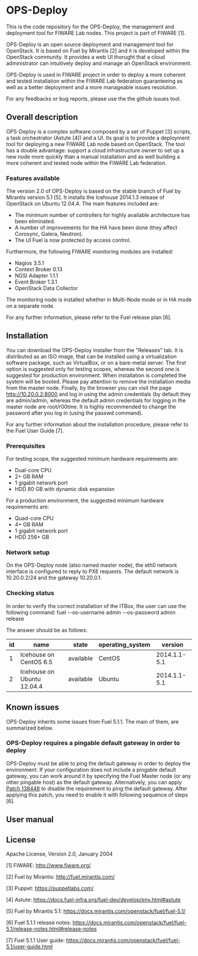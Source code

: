 # OPS-Deploy

This is the code repository for the OPS-Deploy, the management and deployment tool for FIWARE Lab nodes.
This project is part of FIWARE [1]. 

OPS-Deploy is an open source deployment and management tool for OpenStack. It is based on Fuel by Mirantis [2] and it is developed within the OpenStack community. It provides a web UI thorught that a cloud administrator can intuitively deploy and manage an OpenStack environment. 

OPS-Deploy is used in FIWARE project in order to deploy a more coherent and tested installation within the FIWARE Lab  federation guaranteeing as well as a better deployment and a more manageable issues resolution.

For any feedbacks or bug reports, please use the the github issues tool.

## Overall description
OPS-Deploy is a complex software composed by a set of Puppet [3] scripts, a task orchestrator (Astute [4]) and a UI. Its goal is to provide a deployment tool for deploying a new FIWARE Lab node based on OpenStack. The tool has a double advantage: support a cloud infrastructure owner to set up a new node more quickly than a manual installation and as well building a more coherent and tested node within the FIWARE Lab federation.

### Features available
The version 2.0 of OPS-Deploy is based on the stable branch of Fuel by Mirantis version 5.1 [5]. It installs the Icehouse 2014.1.3 release of OpenStack  on Ubuntu 12.04.4.
The main features included are:
- The minimum number of controllers for highly available architecture has been eliminated.
- A number of improvements for the HA have been done (they affect Corosync, Galera, Neutron).
- The UI Fuel is now protected by access control.

Furthermore, the following FIWARE monitoring modules are installed:
- Nagios 3.5.1
- Context Broker 0.13
- NGSI Adapter 1.1.1
- Event Broker 1.3.1
- OpenStack Data Collector

The monitoring node is installed whether in Multi-Node mode or in HA mode on a separate node.

For any further information, please refer to the Fuel release plan [6].

## Installation
You can download the OPS-Deploy installer from the "Releases" tab. It is distributed as an ISO image, that can be installed  using a virtualization software package, such as VirtualBox, or on a bare-metal server.
The first option is suggested only for testing scopes, whereas the second one is suggested for production environment.
When installation is completed the system will be booted. Please pay attention to remove the installation media from the master node. Finally, by the browser you can visit the page http://10.20.0.2:8000 and log in using the admin credentials (by default they are admin/admin, whereas the default admin credentials for logging in the master node are root/r00tme. It is highly recommended to change the password after you log in (using the passwd command). 

For any further information about the installation procedure,  please refer to the Fuel User Guide [7].

### Prerequisites 

For testing scope, the suggested minimum hardware requirements are:
- Dual-core CPU
- 2+ GB RAM
- 1 gigabit network port
- HDD 80 GB with dynamic disk expansion

For a production environment, the suggested minimum hardware requirements are:
- Quad-core CPU
- 4+ GB RAM
- 1 gigabit network port
- HDD 256+ GB

### Network setup
On the OPS-Deploy node (also named master node), the eth0 network interface is configured to reply to PXE requests. The default network is 10.20.0.2/24 and the gateway 10.20.0.1.

### Checking status

In order to verify the correct installation of the ITBox, the user can use the following command:
fuel --os-username admin --os-password admin release

The answer should be as follows:

id | name                       | state     | operating_system | version
---|----------------------------|-----------|------------------|-------------
1  | Icehouse on CentOS 6.5     | available | CentOS           | 2014.1.1-5.1
2  | Icehouse on Ubuntu 12.04.4 | available | Ubuntu           | 2014.1.1-5.1


## Known issues
OPS-Deploy inherits some issues from Fuel 5.1.1. The main of them, are summarized below.

### OPS-Deploy requires a pingable default gateway in order to deploy
OPS-Deploy must be able to ping the default gateway in order to deploy the environment. If your configuration does not
include a pingable default gateway, you can work around it by specifying the Fuel Master node (or any other
pingable host) as the default gateway.
Alternatively, you can apply  [Patch 138448](https://review.openstack.org/#/c/138448) to disable the requirement to ping the default gateway. After applying this patch, you need to enable it with following sequence of steps [6].

## User manual
## License
Apache License, Version 2.0, January 2004


[1] FIWARE: http://www.fiware.org/

[2] Fuel by Mirantis: http://fuel.mirantis.com/

[3] Puppet: https://puppetlabs.com/

[4] Astute: https://docs.fuel-infra.org/fuel-dev/develop/env.html#astute

[5] Fuel by Mirantis 5.1: https://docs.mirantis.com/openstack/fuel/fuel-5.1/

[6] Fuel 5.1.1 release notes: https://docs.mirantis.com/openstack/fuel/fuel-5.1/release-notes.html#release-notes

[7] Fuel 5.1.1 User guide: https://docs.mirantis.com/openstack/fuel/fuel-5.1/user-guide.html

